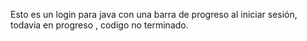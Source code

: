 Esto es un login para java con una barra de progreso al iniciar sesión, todavia en progreso , codigo no terminado.
